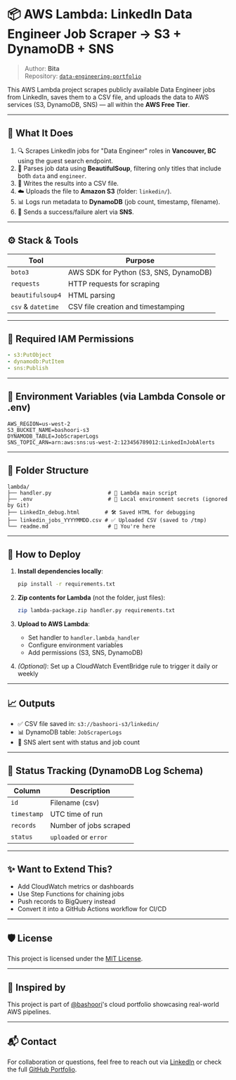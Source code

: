 # 📦 AWS Lambda: LinkedIn Data Engineer Job Scraper → S3 + DynamoDB + SNS

> Author: **Bita**  
> Repository: [`data-engineering-portfolio`](https://github.com/bashoori/data-engineering-portfolio)

This AWS Lambda project scrapes publicly available Data Engineer jobs from LinkedIn, saves them to a CSV file, and uploads the data to AWS services (S3, DynamoDB, SNS) — all within the **AWS Free Tier**.

---

## 🧠 What It Does

1. 🔍 Scrapes LinkedIn jobs for "Data Engineer" roles in **Vancouver, BC** using the guest search endpoint.
2. 🧽 Parses job data using **BeautifulSoup**, filtering only titles that include both `data` and `engineer`.
3. 📁 Writes the results into a CSV file.
4. ☁️ Uploads the file to **Amazon S3** (folder: `linkedin/`).
5. 📊 Logs run metadata to **DynamoDB** (job count, timestamp, filename).
6. 📣 Sends a success/failure alert via **SNS**.

---

## ⚙️ Stack & Tools

| Tool | Purpose |
|------|---------|
| `boto3` | AWS SDK for Python (S3, SNS, DynamoDB) |
| `requests` | HTTP requests for scraping |
| `beautifulsoup4` | HTML parsing |
| `csv` & `datetime` | CSV file creation and timestamping |

---

## 🔐 Required IAM Permissions

```yaml
- s3:PutObject
- dynamodb:PutItem
- sns:Publish
```

---

## 🔧 Environment Variables (via Lambda Console or .env)

```env
AWS_REGION=us-west-2
S3_BUCKET_NAME=bashoori-s3
DYNAMODB_TABLE=JobScraperLogs
SNS_TOPIC_ARN=arn:aws:sns:us-west-2:123456789012:LinkedInJobAlerts
```

---

## 📂 Folder Structure

```
lambda/
├── handler.py                  # 🧠 Lambda main script
├── .env                        # 🔐 Local environment secrets (ignored by Git)
├── LinkedIn_debug.html        # 🛠️ Saved HTML for debugging
├── linkedin_jobs_YYYYMMDD.csv # ✅ Uploaded CSV (saved to /tmp)
└── readme.md                   # 📘 You're here
```

---

## 🚀 How to Deploy

1. **Install dependencies locally**:
   ```bash
   pip install -r requirements.txt
   ```

2. **Zip contents for Lambda** (not the folder, just files):
   ```bash
   zip lambda-package.zip handler.py requirements.txt
   ```

3. **Upload to AWS Lambda**:
   - Set handler to `handler.lambda_handler`
   - Configure environment variables
   - Add permissions (S3, SNS, DynamoDB)

4. *(Optional)*: Set up a CloudWatch EventBridge rule to trigger it daily or weekly

---

## 📈 Outputs

- ✅ CSV file saved in: `s3://bashoori-s3/linkedin/`
- 📊 DynamoDB table: `JobScraperLogs`
- 📣 SNS alert sent with status and job count

---

## 📌 Status Tracking (DynamoDB Log Schema)

| Column     | Description                     |
|------------|---------------------------------|
| `id`       | Filename (csv)                  |
| `timestamp`| UTC time of run                 |
| `records`  | Number of jobs scraped          |
| `status`   | `uploaded` or `error`           |

---

## ✨ Want to Extend This?

- Add CloudWatch metrics or dashboards
- Use Step Functions for chaining jobs
- Push records to BigQuery instead
- Convert it into a GitHub Actions workflow for CI/CD

---

## 🛡️ License

This project is licensed under the [MIT License](../../LICENSE).

---

## 🙌 Inspired by

This project is part of [@bashoori](https://github.com/bashoori)'s cloud portfolio showcasing real-world AWS pipelines.

---

## 📬 Contact

For collaboration or questions, feel free to reach out via [LinkedIn](https://www.linkedin.com/in/bashoori/) or check the full [GitHub Portfolio](https://github.com/bashoori/data-engineering-portfolio).

